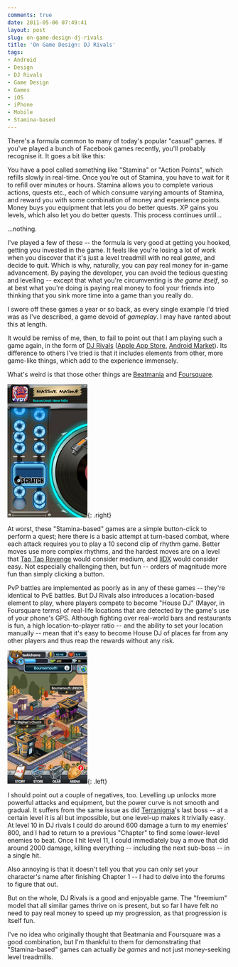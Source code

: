 ```yaml
---
comments: true
date: 2011-05-06 07:49:41
layout: post
slug: on-game-design-dj-rivals
title: 'On Game Design: DJ Rivals'
tags:
- Android
- Design
- DJ Rivals
- Game Design
- Games
- iOS
- iPhone
- Mobile
- Stamina-based
---
```


There's a formula common to many of today's popular "casual" games.  If you've played a bunch of Facebook games recently, you'll probably recognise it.  It goes a bit like this:

You have a pool called something like "Stamina" or "Action Points", which refills slowly in real-time.  Once you're out of Stamina, you have to wait for it to refill over minutes or hours.  Stamina allows you to complete various actions, quests etc., each of which consume varying amounts of Stamina, and reward you with some combination of money and experience points.  Money buys you equipment that lets you do better quests.  XP gains you levels, which also let you do better quests.  This process continues until...

...nothing.

I've played  a few of these -- the formula is very good at getting you hooked, getting you invested in the game.  It feels like you're losing a lot of work when you discover that it's just a level treadmill with no real _game_, and decide to quit.  Which is why, naturally, you can pay real money for in-game advancement.  By paying the developer, you can avoid the tedious questing and levelling -- except that what you're circumventing is _the game itself_, so at best what you're doing is paying real money to fool your friends into thinking that you sink more time into a game than you really do.

I swore off these games a year or so back, as every single example I'd tried was as I've described, a game devoid of _gameplay_.  I may have ranted about this at length.

It would be remiss of me, then, to fail to point out that I am playing such a game again, in the form of [DJ Rivals](http://booyah.com) ([Apple App Store](http://itunes.apple.com/us/app/dj-rivals/id403425296?mt=8&ls=1), [Android Market](https://market.android.com/details?id=com.booyah.deejay)).  Its difference to others I've tried is that it includes elements from other, more game-like things, which add to the experience immensely.

What's weird is that those other things are [Beatmania](http://www.konami.jp/am/bm) and [Foursquare](http://4sq.com).

![Rythm Game elements in DJ Rivals](/img/blog/2011/05/wpid-screenshot_1-180x300.png){: .right}

At worst, these "Stamina-based" games are a simple button-click to perform a quest; here there is a basic attempt at turn-based combat, where each attack requires you to play a 10 second clip of rhythm game.  Better moves use more complex rhythms, and the hardest moves are on a level that [Tap Tap Revenge](http://www.tapulous.com) would consider medium, and [IIDX](http://www.konami.jp/am/bm2dx) would consider easy.  Not especially challenging then, but fun -- orders of magnitude more fun than simply clicking a button.

PvP battles are implemented as poorly as in any of these games -- they're identical to PvE battles.  But DJ Rivals also introduces a location-based element to play, where players compete to become "House DJ" (Mayor, in Foursquare terms) of real-life locations that are detected by the game's use of your phone's GPS.  Although fighting over real-world bars and restaurants is fun, a high location-to-player ratio -- and the ability to set your location manually -- mean that it's easy to become House DJ of places far from any other players and thus reap the rewards without any risk.

![Real world locations in DJ Rivals](/img/blog/2011/05/wpid-snap20110506_073604-180x300.png){: .left}

I should point out a couple of negatives, too.  Levelling up unlocks more powerful attacks and equipment, but the power curve is not smooth and gradual.  It suffers from the same issue as did [Terranigma](http://en.wikipedia.com/wiki/Terranigma)'s last boss -- at a certain level it is all but impossible, but one level-up makes it trivially easy.  At level 10 in DJ rivals I could do around 600 damage a turn to my enemies' 800, and I had to return to a previous "Chapter" to find some lower-level enemies to beat.  Once I hit level 11, I could immediately buy a move that did around 2000 damage, killing everything -- including the next sub-boss -- in a single hit.

Also annoying is that it doesn't tell you that you can only set your character's name after finishing Chapter 1 -- I had to delve into the forums to figure that out.

But on the whole, DJ Rivals is a good and enjoyable game.  The "freemium" model that all similar games thrive on is present, but so far I have felt no need to pay real money to speed up my progression, as that progression is itself fun.

I've no idea who originally thought that Beatmania and Foursquare was a good combination, but I'm thankful to them for demonstrating that "Stamina-based" games can actually _be games_ and not just money-seeking level treadmills. 
